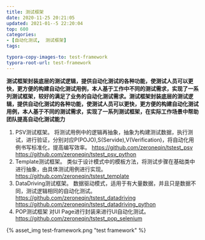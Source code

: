 ```yaml
---
title: 测试框架
date: 2020-11-25 20:21:05
updated: 2021-01--5 22:20:04
top: 600
categories: 
- [自动化测试,  测试框架]
tags:

typora-copy-images-to: test-framework
typora-root-url: test-framework
---
```


**测试框架封装底层的测试逻辑，提供自动化测试的各种功能，使测试人员可以更快，更方便的构建自动化测试用例，本人基于工作中不同的测试需求，实现了一系列测试框架，较好的满足了业务的自动化测试需求。测试框架封装底层的测试逻辑，提供自动化测试的各种功能，使测试人员可以更快，更方便的构建自动化测试用例，本人基于不同的测试需求，实现了一系列测试框架，在实际工作场景中帮助团队提高自动化测试能力**

1. PSV测试框架。
   将测试用例中的逻辑再抽象，抽象为构建测试数据，执行测试，进行验证，分别对应P(POJO),S(Servide),V(Verification)，将自动化用例书写标准化，提高编写效率。
   https://github.com/zeroneqin/tstest_psv
   https://github.com/zeroneqin/tstest_psv_python
2. Template测试框架。
   类似于设计模式中的模板方法，将测试步骤在基础类中进行抽象，由具体测试用例进行实现。
   https://github.com/zeroneqin/tstest_template
3. DataDriving测试框架。
   数据驱动模式，适用于有大量数据，并且只是数据不同，测试逻辑相同的自动化测试。
   https://github.com/zeroneqin/tstest_datadriving
   https://github.com/zeroneqin/tstest_datadriving_python
4. POP测试框架
   对UI Page进行封装来进行UI自动化测试。
   https://github.com/zeroneqin/tstest_pop_selenium
   


{% asset_img test-framework.png "test framework" %}